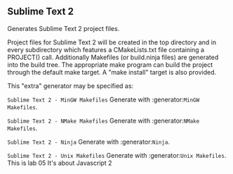 Sublime Text 2
--------------

Generates Sublime Text 2 project files.

Project files for Sublime Text 2 will be created in the top directory
and in every subdirectory which features a CMakeLists.txt file
containing a PROJECT() call.  Additionally Makefiles (or build.ninja
files) are generated into the build tree.  The appropriate make
program can build the project through the default make target.  A
"make install" target is also provided.

This "extra" generator may be specified as:

``Sublime Text 2 - MinGW Makefiles``
 Generate with :generator:`MinGW Makefiles`.

``Sublime Text 2 - NMake Makefiles``
 Generate with :generator:`NMake Makefiles`.

``Sublime Text 2 - Ninja``
 Generate with :generator:`Ninja`.

``Sublime Text 2 - Unix Makefiles``
 Generate with :generator:`Unix Makefiles`.
This is lab 05
It's about Javascript 2

